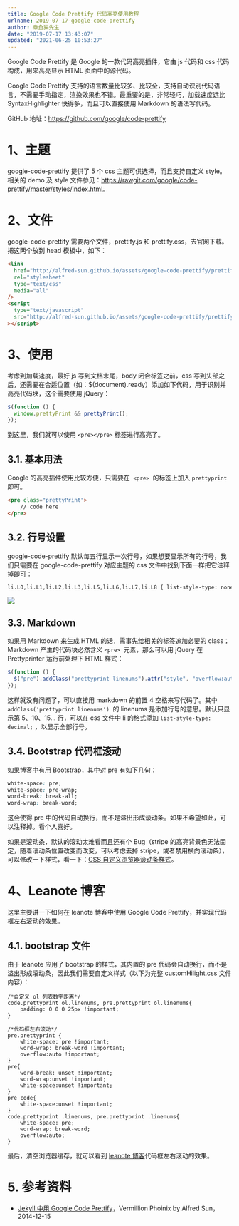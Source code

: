 ```yaml
---
title: Google Code Prettify 代码高亮使用教程
urlname: 2019-07-17-google-code-prettify
author: 章鱼猫先生
date: "2019-07-17 13:43:07"
updated: "2021-06-25 10:53:27"
---
```


Google Code Prettify 是 Google 的一款代码高亮插件，它由 js 代码和 css 代码构成，用来高亮显示 HTML 页面中的源代码。

Google Code Prettify 支持的语言数量比较多、比较全，支持自动识别代码语言，不需要手动指定，渲染效果也不错。最重要的是，非常轻巧，加载速度远比 SyntaxHighlighter 快得多，而且可以直接使用 Markdown 的语法写代码。

GitHub 地址：<https://github.com/google/code-prettify>

# **1、主题**

google-code-prettify 提供了 5 个 css 主题可供选择，而且支持自定义 style。相关的 demo 及 style 文件参见：<https://rawgit.com/google/code-prettify/master/styles/index.html>。

# **2、文件**

google-code-prettify 需要两个文件，prettify.js 和 prettify.css，去官网下载。把这两个放到 head 模板中，如下：

```html
<link
  href="http://alfred-sun.github.io/assets/google-code-prettify/prettify.css"
  rel="stylesheet"
  type="text/css"
  media="all"
/>
<script
  type="text/javascript"
  src="http://alfred-sun.github.io/assets/google-code-prettify/prettify.js"
></script>
```

# **3、使用**

考虑到加载速度，最好 js 写到文档末尾，body 闭合标签之前，css 写到头部之后，还需要在合适位置（如：$(document).ready）添加如下代码，用于识别并高亮代码块，这个需要使用 jQuery：

```javascript
$(function () {
  window.prettyPrint && prettyPrint();
});
```

到这里，我们就可以使用 `<pre></pre>` 标签进行高亮了。

## 3.1. 基本用法

Google 的高亮插件使用比较方便，只需要在  `<pre>`  的标签上加入 `prettyprint`  即可。

```html
<pre class="prettyPrint">
    // code here
</pre>
```

## 3.2. 行号设置

google-code-prettify 默认每五行显示一次行号，如果想要显示所有的行号，我们只需要在 google-code-prettify 对应主题的 css 文件中找到下面一样把它注释掉即可：

```html
li.L0,li.L1,li.L2,li.L3,li.L5,li.L6,li.L7,li.L8 { list-style-type: none }
```

![](https://shub-1251708715.cos.ap-guangzhou.myqcloud.com/elog-cookbook-img/Fk8fPWIL8yWxeBJCxFjzJ001cJ2h.png)

## 3.3. Markdown

如果用 Markdown 来生成 HTML 的话，需事先给相关的标签追加必要的 class；Markdown 产生的代码块必然含义 `<pre>`  元素，那么可以用 jQuery 在 Prettyprinter 运行前处理下 HTML 样式：

```javascript
$(function () {
  $("pre").addClass("prettyprint linenums").attr("style", "overflow:auto");
});
```

这样就没有问题了，可以直接用 markdown 的前置 4 空格来写代码了。其中 `addClass('prettyprint linenums')`  的 linenums 是添加行号的意思。默认只显示第 5、10、15... 行，可以在 css 文件中 li 的格式添加 `list-style-type: decimal;` ，以显示全部行号。

## 3.4. Bootstrap 代码框滚动

如果博客中有用 Bootstrap，其中对 pre 有如下几句：

```css
white-space: pre;
white-space: pre-wrap;
word-break: break-all;
word-wrap: break-word;
```

这会使得 pre 中的代码自动换行，而不是溢出形成滚动条。如果不希望如此，可以注释掉。看个人喜好。

如果是滚动条，默认的滚动太难看而且还有个 Bug（stripe 的高亮背景色无法固定，随着滚动条位置改变而改变，可以考虑去掉 stripe，或者禁用横向滚动条），可以修改一下样式，看一下：[CSS 自定义浏览器滚动条样式](http://ju.outofmemory.cn/entry/149458)。

# **4、Leanote 博客**

这里主要讲一下如何在 leanote 博客中使用 Google Code Prettify，并实现代码框左右滚动的效果。

## 4.1. bootstrap 文件

由于 leanote 应用了 bootstrap 的样式，其内置的 pre 代码会自动换行，而不是溢出形成滚动条，因此我们需要自定义样式（以下为完整 customHilight.css 文件内容）：

    /*自定义 ol 列表数字距离*/
    code.prettyprint ol.linenums, pre.prettyprint ol.linenums{
        padding: 0 0 0 25px !important;
    }

    /*代码框左右滚动*/
    pre.prettyprint {
        white-space: pre !important;
    	word-wrap: break-word !important;
    	overflow:auto !important;
    }
    pre{
        word-break: unset !important;
        word-wrap:unset !important;
        white-space:unset !important;
    }
    pre code{
        white-space:unset !important;
    }
    code.prettyprint .linenums, pre.prettyprint .linenums{
        white-space: pre;
    	word-wrap: break-word;
    	overflow:auto;
    }

最后，清空浏览器缓存，就可以看到 [leanote 博客](http://blog.leanote.com/shenweiyan)代码框左右滚动的效果。

# 5. 参考资料

- [Jekyll 中用 Google Code Prettify](http://ju.outofmemory.cn/entry/149451)，Vermillion Phoinix by Alfred Sun，2014-12-15
